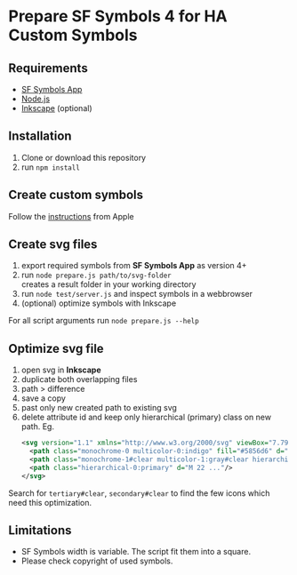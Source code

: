 # Prepare SF Symbols 4 for **HA Custom Symbols**

## Requirements

- [SF Symbols App](https://developer.apple.com/sf-symbols/)
- [Node.js](https://nodejs.org/en/)
- [Inkscape](https://inkscape.org) (optional)

## Installation

1. Clone or download this repository
2. run `npm install`

## Create custom symbols

Follow the [instructions](https://developer.apple.com/documentation/uikit/uiimage/creating_custom_symbol_images_for_your_app/) from Apple

## Create svg files

1. export required symbols from **SF Symbols App** as version 4+
2. run `node prepare.js path/to/svg-folder`  
   creates a result folder in your working directory
3. run `node test/server.js` and inspect symbols in a webbrowser
4. (optional) optimize symbols with Inkscape

For all script arguments run `node prepare.js --help`

## Optimize svg file

1. open svg in **Inkscape**
2. duplicate both overlapping files
3. path > difference
4. save a copy
5. past only new created path to existing svg
6. delete attribute id and keep only hierarchical (primary) class on new path. Eg.
   ```xml
   <svg version="1.1" xmlns="http://www.w3.org/2000/svg" viewBox="7.79 -90 108 108">
     <path class="monochrome-0 multicolor-0:indigo" fill="#5856d6" d="m 9 ..."/>
     <path class="monochrome-1#clear multicolor-1:gray#clear hierarchical-1:secondary#clear"    fill="#8e8e93" d="m 10 ..."/>
     <path class="hierarchical-0:primary" d="M 22 ..."/>
   </svg>
   ```

Search for `tertiary#clear`, `secondary#clear` to find the few icons which need this optimization.

## Limitations

- SF Symbols width is variable.
  The script fit them into a square.
- Please check copyright of used symbols.
